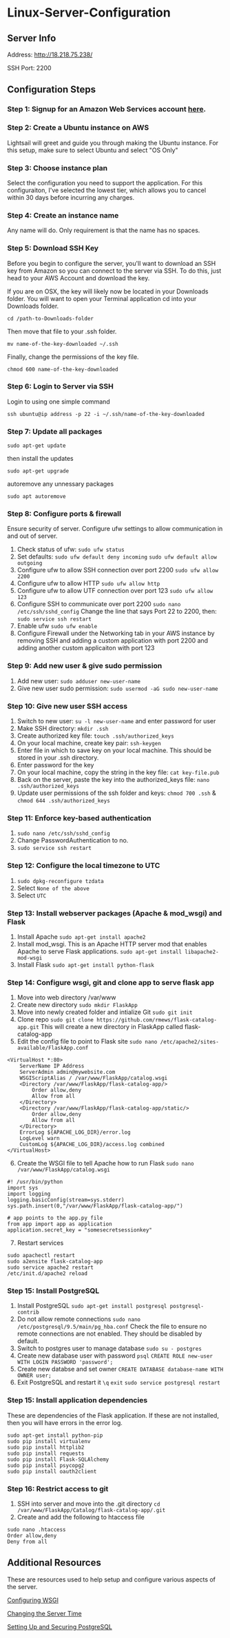 # Linux-Server-Configuration

## Server Info
Address: http://18.218.75.238/

SSH Port: 2200

## Configuration Steps
### Step 1: Signup for an Amazon Web Services account [here](https://lightsail.aws.amazon.com/).

### Step 2: Create a Ubuntu instance on AWS
Lightsail will greet and guide you through making the Ubuntu instance. For this setup, make sure to select Ubuntu and select "OS Only"

### Step 3: Choose instance plan
Select the configuration you need to support the application. For this configuraiton, I've selected the lowest tier, which allows you to cancel within 30 days before incurring any charges.

### Step 4: Create an instance name
Any name will do. Only requirement is that the name has no spaces. 

### Step 5: Download SSH Key 
Before you begin to configure the server, you'll want to download an SSH key from Amazon so you can connect to the server via SSH. To do this, just head to your AWS Account and download the key. 

If you are on OSX, the key will likely now be located in your Downloads folder. You will want to open your Terminal application cd into your Downloads folder.

`cd /path-to-Downloads-folder`

Then move that file to your .ssh folder.

`mv name-of-the-key-downloaded ~/.ssh`

Finally, change the permissions of the key file.

`chmod 600 name-of-the-key-downloaded`

### Step 6: Login to Server via SSH
Login to using one simple command

`ssh ubuntu@ip address -p 22 -i ~/.ssh/name-of-the-key-downloaded`

### Step 7: Update all packages
`sudo apt-get update` 

then install the updates

`sudo apt-get upgrade`

autoremove any unnessary packages

`sudo apt autoremove`

### Step 8: Configure ports & firewall
Ensure security of server. Configure ufw settings to allow communication in and out of server. 

1. Check status of ufw: `sudo ufw status`
2. Set defaults:
`sudo ufw default deny incoming`
`sudo ufw default allow outgoing`
3. Configure ufw to allow SSH connection over port 2200
`sudo ufw allow 2200`
4. Configure ufw to allow HTTP 
`sudo ufw allow http`
4. Configure ufw to allow UTF connection over port 123
`sudo ufw allow 123`
5. Configure SSH to communicate over port 2200
`sudo nano /etc/ssh/sshd_config`
Change the line that says Port 22 to 2200, then:
`sudo service ssh restart`
6. Enable ufw
`sudo ufw enable`
7. Configure Firewall under the Networking tab in your AWS instance by removing SSH and adding a custom application with port 2200 and adding another custom applicaiton with port 123

### Step 9: Add new user & give sudo permission
1. Add new user: `sudo adduser new-user-name`
2. Give new user sudo permission: `sudo usermod -aG sudo new-user-name`

### Step 10: Give new user SSH access
1. Switch to new user: `su -l new-user-name` and enter password for user
2. Make SSH directory: `mkdir .ssh`
3. Create authorized key file: `touch .ssh/authorized_keys`
4. On your local machine, create key pair: `ssh-keygen`
5. Enter file in which to save key on your local machine. This should be stored in your .ssh directory.
6. Enter password for the key
7. On your local machine, copy the string in the key file: `cat key-file.pub`
8. Back on the server, paste the key into the authorized_keys file: `nano .ssh/authorized_keys`
9. Update user permissions of the ssh folder and keys: `chmod 700 .ssh` & `chmod 644 .ssh/authorized_keys`

### Step 11: Enforce key-based authentication
1. `sudo nano /etc/ssh/sshd_config`
2. Change PasswordAuthentication to no.
3. `sudo service ssh restart`

### Step 12: Configure the local timezone to UTC
1. `sudo dpkg-reconfigure tzdata`
2. Select `None of the above`
3. Select `UTC`

### Step 13: Install webserver packages (Apache & mod_wsgi) and Flask
1. Install Apache `sudo apt-get install apache2`
2. Install mod_wsgi. This is an Apache HTTP server mod that enables Apache to serve Flask applications. `sudo apt-get install libapache2-mod-wsgi`
3. Install Flask `sudo apt-get install python-flask`

### Step 14: Configure wsgi, git and clone app to serve flask app
1. Move into web directory /var/www
2. Create new directory `sudo mkdir FlaskApp`
3. Move into newly created folder and intialize Git `sudo git init`
4. Clone repo `sudo git clone https://github.com/rmews/flask-catalog-app.git` This will create a new directory in FlaskApp called flask-catalog-app
5. Edit the config file to point to Flask site `sudo nano /etc/apache2/sites-available/FlaskApp.conf`
```
<VirtualHost *:80>
    ServerName IP Address
    ServerAdmin admin@mywebsite.com 
    WSGIScriptAlias / /var/www/FlaskApp/catalog.wsgi
    <Directory /var/www/FlaskApp/flask-catalog-app/>
        Order allow,deny
        Allow from all
    </Directory>
    <Directory /var/www/FlaskApp/flask-catalog-app/static/>
        Order allow,deny
        Allow from all
    </Directory>
    ErrorLog ${APACHE_LOG_DIR}/error.log
    LogLevel warn
    CustomLog ${APACHE_LOG_DIR}/access.log combined
</VirtualHost>
```
6. Create the WSGI file to tell Apache how to run Flask `sudo nano /var/www/FlaskApp/catalog.wsgi`
```
#! /usr/bin/python
import sys
import logging
logging.basicConfig(stream=sys.stderr)
sys.path.insert(0,"/var/www/FlaskApp/flask-catalog-app/")

# app points to the app.py file
from app import app as application
application.secret_key = "somesecretsessionkey"
```
7. Restart services 
```
sudo apachectl restart
sudo a2ensite flask-catalog-app
sudo service apache2 restart
/etc/init.d/apache2 reload
```

### Step 15: Install PostgreSQL
1. Install PostgreSQL `sudo apt-get install postgresql postgresql-contrib`
2. Do not allow remote connections `sudo nano /etc/postgresql/9.5/main/pg_hba.conf`
Check the file to ensure no remote connections are not enabled. They should be disabled by default. 
3. Switch to postgres user to manage database `sudo su - postgres`
4. Create new database user with password
`psql`
`CREATE ROLE new-user WITH LOGIN PASSWORD 'password';`
5. Create new databse and set owner `CREATE DATABASE database-name WITH OWNER user;`
6. Exit PostgreSQL and restart it 
`\q`
`exit`
`sudo service postgresql restart`

### Step 15: Install application dependencies 
These are dependencies of the Flask application. If these are not installed, then you will have errors in the error log.
```
sudo apt-get install python-pip
sudo pip install virtualenv
sudo pip install httplib2
sudo pip install requests
sudo pip install Flask-SQLAlchemy
sudo pip install psycopg2
sudo pip install oauth2client
```

### Step 16: Restrict access to git
1. SSH into server and move into the .git directory `cd /var/www/FlaskApp/Catalog/flask-catalog-app/.git`
2. Create and add the following to htaccess file 
```
sudo nano .htaccess
Order allow,deny
Deny from all
```

## Additional Resources
These are resources used to help setup and configure various aspects of the server. 

[Configuring WSGI](http://amunategui.github.io/idea-to-pitch/)

[Changing the Server Time](https://askubuntu.com/questions/138423/how-do-i-change-my-timezone-to-utc-gmt)

[Setting Up and Securing PostgreSQL](https://www.digitalocean.com/community/tutorials/how-to-secure-postgresql-on-an-ubuntu-vps)

